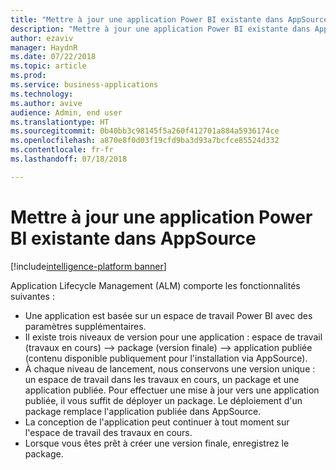 ```yaml
---
title: "Mettre à jour une application Power BI existante dans AppSource"
description: "Mettre à jour une application Power BI existante dans AppSource"
author: ezaviv
manager: HaydnR
ms.date: 07/22/2018
ms.topic: article
ms.prod: 
ms.service: business-applications
ms.technology: 
ms.author: avive
audience: Admin, end user
ms.translationtype: HT
ms.sourcegitcommit: 0b40bb3c98145f5a260f412701a884a5936174ce
ms.openlocfilehash: a870e8f0d03f19cfd9ba3d93a7bcfce85524d332
ms.contentlocale: fr-fr
ms.lasthandoff: 07/18/2018

---
```

# <a name="update-an-existing-power-bi-app-in-appsource"></a>Mettre à jour une application Power BI existante dans AppSource

[!include[intelligence-platform banner](../../includes/intelligence-platform.md)]



Application Lifecycle Management (ALM) comporte les fonctionnalités suivantes :

- Une application est basée sur un espace de travail Power BI avec des paramètres supplémentaires.
- Il existe trois niveaux de version pour une application : espace de travail (travaux en cours) --> package (version finale) --> application publiée (contenu disponible publiquement pour l'installation via AppSource).
- À chaque niveau de lancement, nous conservons une version unique : un espace de travail dans les travaux en cours, un package et une application publiée. Pour effectuer une mise à jour vers une application publiée, il vous suffit de déployer un package. Le déploiement d'un package remplace l'application publiée dans AppSource.
- La conception de l'application peut continuer à tout moment sur l'espace de travail des travaux en cours.
- Lorsque vous êtes prêt à créer une version finale, enregistrez le package.

